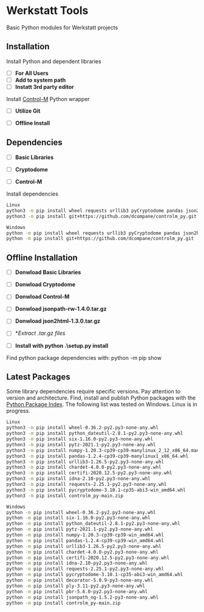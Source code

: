# Werkstatt Tools
Basic Python modules for Werkstatt projects

## Installation
Install Python and dependent libraries
- [ ] **For All Users**
- [ ] **Add to system path**
- [ ] **Instatt 3rd party editor**

Install [Control-M](https://github.com/dcompane/controlm_py) Python wrapper
- [ ] **Utilize Git**
- [ ] **Offline Install**


## Dependencies
- [ ] **Basic Libraries**
- [ ] **Cryptodome**
- [ ] **Control-M**


Install dependencies
```bash
Linux
python3 -m pip install wheel requests urllib3 pyCryptodome pandas json2html jsonpath-ng jsonpath_rw_ext
python3 -m pip install git+https://github.com/dcompane/controlm_py.git
```

```bash
Windows
python -m pip install wheel requests urllib3 pyCryptodome pandas json2html jsonpath-ng jsonpath_rw_ext
python -m pip install git+https://github.com/dcompane/controlm_py.git
```

## Offline Installation
- [ ] **Donwload Basic Libraries**
- [ ] **Donwload Cryptodome**
- [ ] **Donwload Control-M**
- [ ] **Donwload jsonpath-rw-1.4.0.tar.gz**
- [ ] **Donwload json2html-1.3.0.tar.gz**
- [ ] **Extract *.tar.gz files**
- [ ] **Install with python .\setup.py install**


Find python package dependencies with: python -m pip show <package-name>


## Latest Packages
Some library dependencies require specific versions. Pay attention to version and architecture.
Find, install and publish Python packages with the [Python Package Index](https://pypi.org).
The following list was tested on Windows. Linux is in progress.

```bash
Linux
python3 -m pip install wheel-0.36.2-py2.py3-none-any.whl
python3 -m pip install python_dateutil-2.8.1-py2.py3-none-any.whl
python3 -m pip install six-1.16.0-py2.py3-none-any.whl
python3 -m pip install pytz-2021.1-py2.py3-none-any.whl
python3 -m pip install numpy-1.20.3-cp39-cp39-manylinux_2_12_x86_64.manylinux2010_x86_64.whl
python3 -m pip install pandas-1.2.4-cp39-cp39-manylinux1_x86_64.whl
python3 -m pip install urllib3-1.26.5-py2.py3-none-any.whl
python3 -m pip install chardet-4.0.0-py2.py3-none-any.whl
python3 -m pip install certifi-2020.12.5-py2.py3-none-any.whl
python3 -m pip install idna-2.10-py2.py3-none-any.whl
python3 -m pip install requests-2.25.1-py2.py3-none-any.whl
python3 -m pip install pycryptodome-3.10.1-cp35-abi3-win_amd64.whl
python3 -m pip install controlm_py-main.zip
```

```bash
Windows
python -m pip install wheel-0.36.2-py2.py3-none-any.whl
python -m pip install six-1.16.0-py2.py3-none-any.whl
python -m pip install python_dateutil-2.8.1-py2.py3-none-any.whl
python -m pip install pytz-2021.1-py2.py3-none-any.whl
python -m pip install numpy-1.20.3-cp39-cp39-win_amd64.whl
python -m pip install pandas-1.2.4-cp39-cp39-win_amd64.whl
python -m pip install urllib3-1.26.5-py2.py3-none-any.whl
python -m pip install chardet-4.0.0-py2.py3-none-any.whl
python -m pip install certifi-2020.12.5-py2.py3-none-any.whl
python -m pip install idna-2.10-py2.py3-none-any.whl
python -m pip install requests-2.25.1-py2.py3-none-any.whl
python -m pip install pycryptodome-3.10.1-cp35-abi3-win_amd64.whl
python -m pip install decorator-5.0.9-py3-none-any.whl
python -m pip install ply-3.11-py2.py3-none-any.whl
python -m pip install pbr-5.6.0-py2.py3-none-any.whl
python -m pip install jsonpath_ng-1.5.2-py3-none-any.whl
python -m pip install controlm_py-main.zip
```